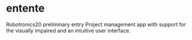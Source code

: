 # entente
Robotronics20 preliminary entry
Project management app with support for the visually impaired and an intuitive user interface.
